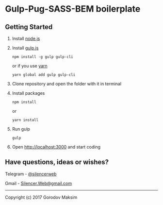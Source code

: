 # Gulp-Pug-SASS-BEM boilerplate


## Getting Started

1. Install [node.js](https://nodejs.org/en/)

2. Install [gulp.js](https://gulpjs.com/)

      `npm install -g gulp gulp-cli`
    
   or if you use [yarn](https://yarnpkg.com)
    
      `yarn global add gulp gulp-cli`

3. Clone repository and open the folder with it in terminal

4. Install packages

      `npm install`
    
      or
    
      `yarn install`

5. Run gulp

      `gulp`

6. Open [http://localhost:3000](http://localhost:3000/) and start coding

## Have questions, ideas or wishes?
Telegram - [@silencerweb](https://telegram.me/silencerweb)

Gmail - Silencer.Web@gmail.com

- - -

Copyright (c) 2017 Gorodov Maksim